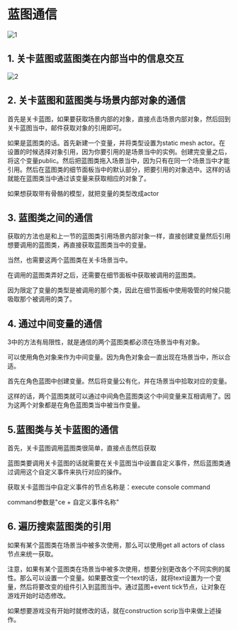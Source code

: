 # 蓝图通信

![1](F:\MyNotes\UE4\蓝图通信\1.png)



## 1. 关卡蓝图或蓝图类在内部当中的信息交互

![2](F:\MyNotes\UE4\蓝图通信\2.png)

## 2. 关卡蓝图和蓝图类与场景内部对象的通信

首先是关卡蓝图，如果要获取场景内部的对象，直接点击场景内部对象，然后回到关卡蓝图当中，邮件获取对象的引用即可。

如果是蓝图类的话。首先新建一个变量，并将类型设置为static mesh actor。在设置的时候选择对象引用，因为你要引用的是场景当中的实例。创建完变量之后，将这个变量public。然后把蓝图类拖入场景当中，因为只有在同一个场景当中才能引用。然后在蓝图类的细节面板当中的默认部分，把要引用的对象选中。这样的话就能在蓝图类当中通过该变量来获取相应的对象了。

如果想获取带有骨骼的模型，就把变量的类型改成actor

## 3. 蓝图类之间的通信

获取的方法也是和上一节的蓝图类引用场景内部对象一样，直接创建变量然后引用想要调用的蓝图类，再直接获取蓝图类当中的变量。

当然，也需要这两个蓝图类在关卡场景当中。

在调用的蓝图类弄好之后，还需要在细节面板中获取被调用的蓝图类。

因为限定了变量的类型是被调用的那个类，因此在细节面板中使用吸管的时候只能吸取那个被调用的类了。

## 4. 通过中间变量的通信

3中的方法有局限性，就是通信的两个蓝图类都必须在场景当中有对象。

可以使用角色对象来作为中间变量。因为角色对象会一直出现在场景当中，所以合适。

首先在角色蓝图中创建变量。然后将变量公有化，并在场景当中拾取对应的变量。

这样的话，两个蓝图类就可以通过中间角色蓝图类这个中间变量来互相调用了。因为这两个对象都是在角色蓝图类当中被当作变量。

## 5.蓝图类与关卡蓝图的通信

首先，关卡蓝图调用蓝图类很简单，直接点击然后获取

蓝图类要调用关卡蓝图的话就需要在关卡蓝图当中设置自定义事件，然后蓝图类通过调用这个自定义事件来执行对应的操作。

获取关卡蓝图当中自定义事件的节点名称是：execute console command

command参数是"ce + 自定义事件名称"

## 6. 遍历搜索蓝图类的引用

如果有某个蓝图类在场景当中被多次使用，那么可以使用get all actors of class 节点来统一获取。



注意，如果有某个蓝图类在场景当中被多次使用，想要分别更改各个不同实例的属性。那么可以设置一个变量。如果要改变一个text的话，就将text设置为一个变量，然后将要改变的组件引入到蓝图当中。通过蓝图+event  tick节点，让对象在游戏开始时动态修改。

如果想要游戏没有开始时就修改的话，就在construction scrip当中来做上述操作。
